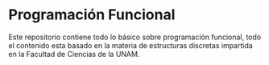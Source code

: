 # Programación Funcional

Este repositorio contiene todo lo básico sobre programación funcional, todo el contenido esta basado en la materia de estructuras discretas impartida en la Facultad de Ciencias de la UNAM.
